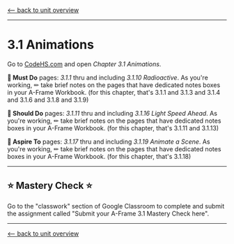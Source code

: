

[<-- back to unit overview](README.md)

---

# 3.1 Animations


Go to [CodeHS.com](https://www.codehs.com) and open _Chapter 3.1 Animations_.

__🍎 Must Do__ pages: _3.1.1_ thru and including _3.1.10 Radioactive_. As you're working, ✏ take brief notes on the pages that have dedicated notes boxes in your A-Frame Workbook. (for this chapter, that's 3.1.1 and 3.1.3 and 3.1.4 and 3.1.6 and 3.1.8 and 3.1.9)

__🥳 Should Do__ pages: _3.1.11_ thru and including _3.1.16 Light Speed Ahead_. As you're working, ✏ take brief notes on the pages that have dedicated notes boxes in your A-Frame Workbook. (for this chapter, that's 3.1.11 and 3.1.13)

__🤯 Aspire To__ pages: _3.1.17_ thru and including _3.1.19 Animate a Scene_. As you're working, ✏ take brief notes on the pages that have dedicated notes boxes in your A-Frame Workbook. (for this chapter, that's 3.1.18)


---

## ⭐ Mastery Check ⭐
Go to the "classwork" section of Google Classroom to complete and submit the assignment called "Submit your A-Frame 3.1 Mastery Check here".

---
[<-- back to unit overview](README.md)
